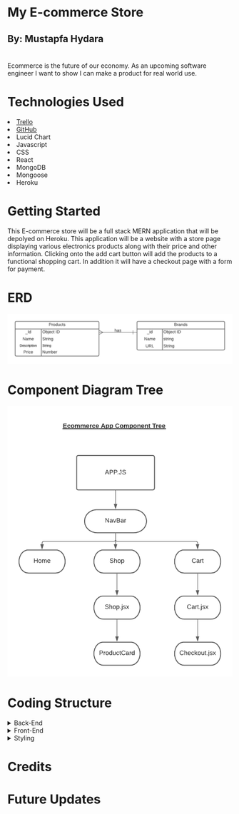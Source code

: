 # My E-commerce Store
## By: Mustapfa Hydara
#
Ecommerce is the future of our economy. As an upcoming software engineer I want to show I can make a product for real world use.

# Technologies Used
<li>  <a href = "https://trello.com/b/BNq3IkjE/ecommerce-store">Trello </a>
<li>  <a href = "https://github.com/mhydara0624/Ecommercestore">GitHub </a>
<li> Lucid Chart
<li> Javascript
<li> CSS
<li> React
<li> MongoDB
<li> Mongoose
<li> Heroku

# Getting Started
This E-commerce store will be a full stack MERN application that will be depolyed on Heroku. This application will be a website with a store page displaying various electronics products along with their price and other information. Clicking onto the add cart button will add the products to a functional shopping cart. In addition it will have a checkout page with a form for payment.

# ERD
 <img src = 'mdpictures/Ecommerce ERD1.png'>

 # Component Diagram Tree
 <img src = 'mdpictures/componenttreecommerce21.png'>

# Coding Structure
<details>
<summary> Back-End</summary>
</details>  

<details>
<summary> Front-End</summary>
</details>  

<details>
<summary> Styling</summary>
</details>  
 
 # Credits


 # Future Updates